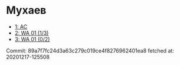 # Мухаев
- [1: AC](1.md)
- [2: WA 01 (1/3)](2.md)
- [3: WA 01 (0/2)](3.md)

Commit: 89a7f7fc24d3a63c279c019ce4f8276962401ea8
 fetched at: 20201217-125508

